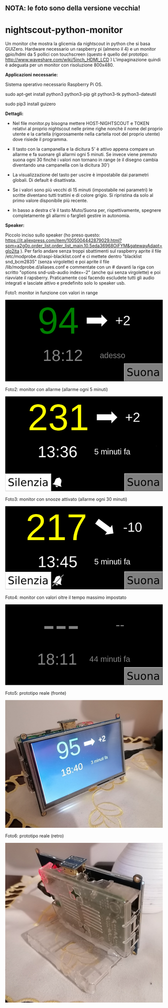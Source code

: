 <h2>NOTA: le foto sono della versione vecchia!</h2>

# nightscout-python-monitor
Un monitor che mostra la glicemia da nightscout in python che si basa GUIZero. 
Hardware necessario un raspberry pi (almeno il 4) e un monitor gpio/hdmi da 5 pollici con touchscreen (questo è quello del prototipo: http://www.waveshare.com/wiki/5inch_HDMI_LCD )
L'impaginazione quindi è adeguata per un monitor con risoluzione 800x480.

<b>Applicazioni necessarie:</b>

Sistema operativo necessario Raspberry Pi OS.

sudo apt-get install python3 python3-pip git python3-tk python3-dateutil

sudo pip3 install guizero

<b>Dettagli:</b>

- Nel file monitor.py bisogna mettere HOST-NIGHTSCOUT e TOKEN relativi al proprio nightscout nelle prime righe nonchè il nome del proprio utente e la cartella (rigorosamente nella cartella root del proprio utente) dove risiede il programma.

- Il tasto con la campanella e la dicitura 5' è attivo appena compare un allarme e fa suonare gli allarmi ogni 5 minuti. Se invece viene premuto suona ogni 30 finchè i valori non tornano in range (e il disegno cambia diventando una campanella con la dicitura 30')

- La visualizzazione del tasto per uscire è impostabile dai parametri globali. Di default è disattivata.

- Se i valori sono più vecchi di 15 minuti (impostabile nei parametri) le scritte diventano tutti trattini e di colore grigio. Si ripristina da solo al primo valore disponibile più recente.

- In basso a destra c'è il tasto Muto/Suona per, rispettivamente, spegnere completamente gli allarmi o farglieli gestire in autonomia.

<b>Speaker:</b>

Piccolo inciso sullo speaker (ho preso questo: https://it.aliexpress.com/item/1005004442879029.html?spm=a2g0o.order_list.order_list_main.10.5eda36968OiFYM&gatewayAdapt=glo2ita ).
Per farlo andare senza troppi sbattimenti sul raspberry aprite il file /etc/modprobe.d/raspi-blacklist.conf e ci mettete dentro "blacklist snd_bcm2835" (senza virgolette) e poi aprite il file /lib/modprobe.d/aliases.conf e commentate con un # davanti la riga con scritto "options snd-usb-audio index=-2" (anche qui senza virgolette) e poi riavviate il rapsberry. Praticamente così facendo escludete tutti gli audio integrati e lasciate attivo e predefinito solo lo speaker usb.

Foto1: monitor in funzione con valori in range

![Screenshot](screenshot1.png)

Foto2: monitor con allarme (allarme ogni 5 minuti)

![Screenshot](screenshot3.png)

Foto3: monitor con snooze attivato (allarme ogni 30 minuti)

![Screenshot](screenshot4.png)

Foto4: monitor con valori oltre il tempo massimo impostato

![Screenshot](screenshot5.png)

Foto5: prototipo reale (fronte)

![Screenshot](screenshot2.jpg)

Foto6: prototipo reale (retro)

![Screenshot](screenshot2bis.jpg)
